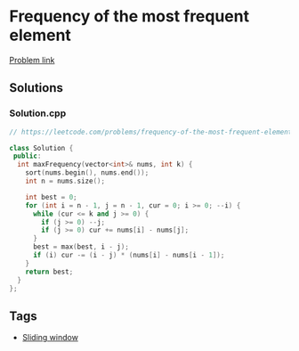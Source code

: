 # Frequency of the most frequent element

[Problem link](https://leetcode.com/problems/frequency-of-the-most-frequent-element)

## Solutions


### Solution.cpp
```cpp
// https://leetcode.com/problems/frequency-of-the-most-frequent-element

class Solution {
 public:
  int maxFrequency(vector<int>& nums, int k) {
    sort(nums.begin(), nums.end());
    int n = nums.size();

    int best = 0;
    for (int i = n - 1, j = n - 1, cur = 0; i >= 0; --i) {
      while (cur <= k and j >= 0) {
        if (j >= 0) --j;
        if (j >= 0) cur += nums[i] - nums[j];
      }
      best = max(best, i - j);
      if (i) cur -= (i - j) * (nums[i] - nums[i - 1]);
    }
    return best;
  }
};
```
## Tags

* [Sliding window](/Collections/sliding-window.md#sliding-window)
